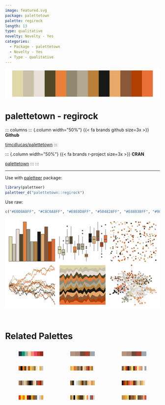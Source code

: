 ```yaml
---
image: featured.svg
package: palettetown
palette: regirock
length: 13
type: qualitative
novelty: Novelty - Yes
categories:
  - Package - palettetown
  - Novelty - Yes
  - Type - qualitative
---
```


![](featured.svg)

# palettetown - regirock 

::: columns
::: {.column width="50%"}
{{< fa brands github size=3x >}}
**Github**

[timcdlucas/palettetown](https://github.com/timcdlucas/palettetown)
:::

::: {.column width="50%"}
{{< fa brands r-project size=3x >}}
**CRAN**

[palettetown](https://CRAN.R-project.org/package=palettetown)
:::
:::

<hr> 

Use with [paletteer](https://emilhvitfeldt.github.io/paletteer/) package:

```r
library(paletteer)
paletteer_d("palettetown::regirock")
```

Use raw:

```r
c("#E0D8A8FF", "#C8C0A8FF", "#E8E0D8FF", "#504828FF", "#E88038FF", "#908870FF", "#B0A890FF", "#B88038FF", "#181818FF", "#E8A868FF", "#885838FF", "#B04000FF", "#E87038FF")
``` 

![](examples.png) 

<br>

# Related Palettes

<div class="list" style="display: grid; grid-template-columns: auto auto auto;"> <figure class="figure">
<a href="../../awtools/a_palette/"> <img src="../../awtools/a_palette/featured.svg" style="width: 100%;" class="figure-img"></a>
</figure> <figure class="figure">
<a href="../../ButterflyColors/hamadryas_feronia/"> <img src="../../ButterflyColors/hamadryas_feronia/featured.svg" style="width: 100%;" class="figure-img"></a>
</figure> <figure class="figure">
<a href="../../ButterflyColors/hamadryas_feronia/"> <img src="../../ButterflyColors/hamadryas_feronia/featured.svg" style="width: 100%;" class="figure-img"></a>
</figure> <figure class="figure">
<a href="../../palettetown/corphish/"> <img src="../../palettetown/corphish/featured.svg" style="width: 100%;" class="figure-img"></a>
</figure> <figure class="figure">
<a href="../../palettetown/combusken/"> <img src="../../palettetown/combusken/featured.svg" style="width: 100%;" class="figure-img"></a>
</figure> <figure class="figure">
<a href="../../palettetown/pidgeotto/"> <img src="../../palettetown/pidgeotto/featured.svg" style="width: 100%;" class="figure-img"></a>
</figure> <figure class="figure">
<a href="../../palettetown/zigzagoon/"> <img src="../../palettetown/zigzagoon/featured.svg" style="width: 100%;" class="figure-img"></a>
</figure> <figure class="figure">
<a href="../../palettetown/cubone/"> <img src="../../palettetown/cubone/featured.svg" style="width: 100%;" class="figure-img"></a>
</figure> <figure class="figure">
<a href="../../palettetown/spearow/"> <img src="../../palettetown/spearow/featured.svg" style="width: 100%;" class="figure-img"></a>
</figure> <figure class="figure">
<a href="../../palettetown/magmar/"> <img src="../../palettetown/magmar/featured.svg" style="width: 100%;" class="figure-img"></a>
</figure> <figure class="figure">
<a href="../../palettetown/primeape/"> <img src="../../palettetown/primeape/featured.svg" style="width: 100%;" class="figure-img"></a>
</figure> <figure class="figure">
<a href="../../palettetown/solrock/"> <img src="../../palettetown/solrock/featured.svg" style="width: 100%;" class="figure-img"></a>
</figure> 
</div>
